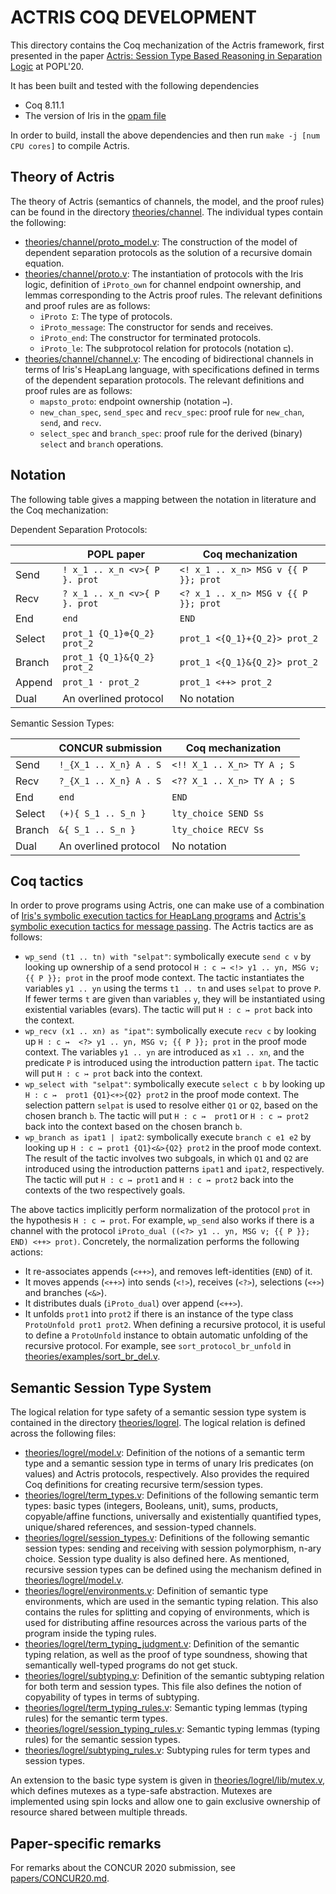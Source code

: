 # ACTRIS COQ DEVELOPMENT

This directory contains the Coq mechanization of the Actris framework,
first presented in the paper
[Actris: Session Type Based Reasoning in Separation Logic](https://iris-project.org/pdfs/2020-popl-actris-final.pdf)
at POPL'20.

It has been built and tested with the following dependencies

 - Coq 8.11.1
 - The version of Iris in the [opam file](opam)

In order to build, install the above dependencies and then run
`make -j [num CPU cores]` to compile Actris.

## Theory of Actris

The theory of Actris (semantics of channels, the model, and the proof rules)
can be found in the directory [theories/channel](theories/channel).
The individual types contain the following:

- [theories/channel/proto_model.v](theories/channel/proto_model.v): The
  construction of the model of dependent separation protocols as the solution of
  a recursive domain equation.
- [theories/channel/proto.v](theories/channel/proto.v): The instantiation of
  protocols with the Iris logic, definition of `iProto_own` for channel endpoint
  ownership, and lemmas corresponding to the Actris proof rules.
  The relevant definitions and proof rules are as follows:
  + `iProto Σ`: The type of protocols.
  + `iProto_message`: The constructor for sends and receives.
  + `iProto_end`: The constructor for terminated protocols.
  + `iProto_le`: The subprotocol relation for protocols (notation `⊑`).
- [theories/channel/channel.v](theories/channel/channel.v): The encoding of
  bidirectional channels in terms of Iris's HeapLang language, with specifications
  defined in terms of the dependent separation protocols.
  The relevant definitions and proof rules are as follows:
  + `mapsto_proto`: endpoint ownership (notation `↣`).
  + `new_chan_spec`, `send_spec` and `recv_spec`: proof rule for `new_chan`,
    `send`, and `recv`.
  + `select_spec` and `branch_spec`: proof rule for the derived (binary)
    `select` and `branch` operations.

## Notation

The following table gives a mapping between the notation in literature
and the Coq mechanization:

Dependent Separation Protocols:

|        | POPL paper                    | Coq mechanization                     |
|--------|-------------------------------|---------------------------------------|
| Send   | `! x_1 .. x_n <v>{ P }. prot` | `<! x_1 .. x_n> MSG v {{ P }}; prot`  |
| Recv   | `? x_1 .. x_n <v>{ P }. prot` | `<? x_1 .. x_n> MSG v {{ P }}; prot`  |
| End    | `end`                         | `END`                                 |
| Select | `prot_1 {Q_1}⊕{Q_2} prot_2`   | `prot_1 <{Q_1}+{Q_2}> prot_2`         |
| Branch | `prot_1 {Q_1}&{Q_2} prot_2`   | `prot_1 <{Q_1}&{Q_2}> prot_2`         |
| Append | `prot_1 · prot_2`             | `prot_1 <++> prot_2`                  |
| Dual   | An overlined protocol         | No notation                           |

Semantic Session Types:

|        | CONCUR submission             | Coq mechanization                     |
|--------|-------------------------------|---------------------------------------|
| Send   | `!_{X_1 .. X_n} A . S`        | `<!! X_1 .. X_n> TY A ; S`            |
| Recv   | `?_{X_1 .. X_n} A . S`        | `<?? X_1 .. X_n> TY A ; S`            |
| End    | `end`                         | `END`                                 |
| Select | `(+){ S_1 .. S_n }`           | `lty_choice SEND Ss`                  |
| Branch | `&{ S_1 .. S_n }`             | `lty_choice RECV Ss`                  |
| Dual   | An overlined protocol         | No notation                           |

## Coq tactics

In order to prove programs using Actris, one can make use of a combination of
[Iris's symbolic execution tactics for HeapLang programs][HeapLang] and
[Actris's symbolic execution tactics for message passing][ActrisProofMode]. The
Actris tactics are as follows:

- `wp_send (t1 .. tn) with "selpat"`: symbolically execute `send c v` by looking
  up ownership of a send protocol `H : c ↣ <!> y1 .. yn, MSG v; {{ P }}; prot`
  in the proof mode context. The tactic instantiates the variables `y1 .. yn`
  using the terms `t1 .. tn` and uses `selpat` to prove `P`. If fewer terms
  `t` are given than variables `y`, they will be instantiated using existential
  variables (evars). The tactic will put `H : c ↣ prot` back into the context.
- `wp_recv (x1 .. xn) as "ipat"`: symbolically execute `recv c` by looking up
  `H : c ↣  <?> y1 .. yn, MSG v; {{ P }}; prot` in the proof mode context. The
  variables `y1 .. yn` are introduced as `x1 .. xn`, and the predicate `P` is
  introduced using the introduction pattern `ipat`. The tactic will put
  `H : c ↣ prot` back into the context.
- `wp_select with "selpat"`: symbolically execute `select c b` by looking up
  `H : c ↣  prot1 {Q1}<+>{Q2} prot2` in the proof mode context. The selection
  pattern `selpat` is used to resolve either `Q1` or `Q2`, based on the chosen
  branch `b`. The tactic will put `H : c ↣  prot1` or `H : c ↣ prot2` back
  into the context based on the chosen branch `b`.
- `wp_branch as ipat1 | ipat2`: symbolically execute `branch c e1 e2` by looking
  up `H : c ↣ prot1 {Q1}<&>{Q2} prot2` in the proof mode context. The result of
  the tactic involves two subgoals, in which `Q1` and `Q2` are introduced using
  the introduction patterns `ipat1` and `ipat2`, respectively. The tactic will
  put `H : c ↣ prot1` and `H : c ↣ prot2` back into the contexts of the two
  respectively goals.

The above tactics implicitly perform normalization of the protocol `prot` in
the hypothesis `H : c ↣ prot`. For example, `wp_send` also works if there is a
channel with the protocol `iProto_dual ((<?> y1 .. yn, MSG v; {{ P }}; END) <++> prot)`.
Concretely, the normalization performs the following actions:

- It re-associates appends (`<++>`), and removes left-identities (`END`) of it.
- It moves appends (`<++>`) into sends (`<!>`), receives (`<?>`), selections
  (`<+>`) and branches (`<&>`).
- It distributes duals (`iProto_dual`) over append (`<++>`).
- It unfolds `prot1` into `prot2` if there is an instance of the type class
  `ProtoUnfold prot1 prot2`. When defining a recursive protocol, it is
  useful to define a `ProtoUnfold` instance to obtain automatic unfolding
  of the recursive protocol. For example, see `sort_protocol_br_unfold` in
  [theories/examples/sort_br_del.v](theories/examples/sort_br_del.v).

[HeapLang]: https://gitlab.mpi-sws.org/iris/iris/blob/master/HeapLang.md
[ProofMode]: https://gitlab.mpi-sws.org/iris/iris/blob/master/ProofMode.md
[ActrisProofMode]: theories/channel/proofmode.v

## Semantic Session Type System

The logical relation for type safety of a semantic session type system is contained
in the directory [theories/logrel](theories/logrel).
The logical relation is defined across the following files:

- [theories/logrel/model.v](theories/logrel/model.v): Definition of the
  notions of a semantic term type and a semantic session type in terms of
  unary Iris predicates (on values) and Actris protocols, respectively. Also
  provides the required Coq definitions for creating recursive term/session
  types.
- [theories/logrel/term_types.v](theories/logrel/term_types.v): Definitions
  of the following semantic term types: basic types (integers, Booleans, unit),
  sums, products, copyable/affine functions, universally and existentially
  quantified types, unique/shared references, and session-typed channels.
- [theories/logrel/session_types.v](theories/logrel/session_types.v):
  Definitions of the following semantic session types: sending and receiving
  with session polymorphism, n-ary choice. Session type duality is also
  defined here. As mentioned, recursive session types can be defined using
  the mechanism defined in [theories/logrel/model.v](theories/logrel/model.v).
- [theories/logrel/environments.v](theories/logrel/environments.v):
  Definition of semantic type environments, which are used in the semantic
  typing relation. This also contains the rules for splitting and copying of
  environments, which is used for distributing affine resources across the
  various parts of the program inside the typing rules.
- [theories/logrel/term_typing_judgment.v](theories/logrel/term_typing_judgment.v):
  Definition of the semantic typing relation, as well as the proof of type
  soundness, showing that semantically well-typed programs do not get stuck.
- [theories/logrel/subtyping.v](theories/logrel/subtyping.v): Definition of
  the semantic subtyping relation for both term and session types. This file
  also defines the notion of copyability of types in terms of subtyping.
- [theories/logrel/term_typing_rules.v](theories/logrel/term_typing_rules.v):
  Semantic typing lemmas (typing rules) for the semantic term types.
- [theories/logrel/session_typing_rules.v](theories/logrel/session.v):
  Semantic typing lemmas (typing rules) for the semantic session types.
- [theories/logrel/subtyping_rules.v](theories/logrel/subtyping_rules.v):
  Subtyping rules for term types and session types.

An extension to the basic type system is given in
[theories/logrel/lib/mutex.v](theories/logrel/lib/mutex.v), which defines
mutexes as a type-safe abstraction. Mutexes are implemented using spin locks
and allow one to gain exclusive ownership of resource shared between multiple
threads.

## Paper-specific remarks

For remarks about the CONCUR 2020 submission, see
[papers/CONCUR20.md](papers/CONCUR20.md).
